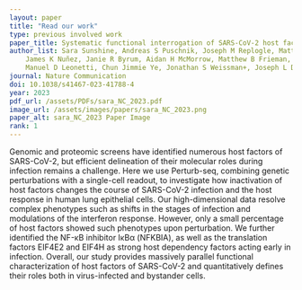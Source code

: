 ```yaml
---
layout: paper
title: "Read our work"
type: previous involved work
paper_title: Systematic functional interrogation of SARS-CoV-2 host factors using Perturb-seq
author_list: Sara Sunshine, Andreas S Puschnik, Joseph M Replogle, Matthew T Laurie, Jamin Liu, Beth Shoshana Zha,
    James K Nuñez, Janie R Byrum, Aidan H McMorrow, Matthew B Frieman, Juliane Winkler, Xiaojie Qiu, Oren S Rosenberg,
    Manuel D Leonetti, Chun Jimmie Ye, Jonathan S Weissman+, Joseph L DeRisi+, Marco Y Hein+
journal: Nature Communication
doi: 10.1038/s41467-023-41788-4
year: 2023
pdf_url: /assets/PDFs/sara_NC_2023.pdf
image_url: /assets/images/papers/sara_NC_2023.png
paper_alt: sara_NC_2023 Paper Image
rank: 1
---
```


Genomic and proteomic screens have identified numerous host factors of SARS-CoV-2, but efficient delineation of their
molecular roles during infection remains a challenge. Here we use Perturb-seq, combining genetic perturbations with a
single-cell readout, to investigate how inactivation of host factors changes the course of SARS-CoV-2 infection and
the host response in human lung epithelial cells. Our high-dimensional data resolve complex phenotypes such as shifts
in the stages of infection and modulations of the interferon response. However, only a small percentage of host
factors showed such phenotypes upon perturbation. We further identified the NF-κB inhibitor IκBα (NFKBIA), as well as
the translation factors EIF4E2 and EIF4H as strong host dependency factors acting early in infection. Overall, our
study provides massively parallel functional characterization of host factors of SARS-CoV-2 and quantitatively defines
their roles both in virus-infected and bystander cells.